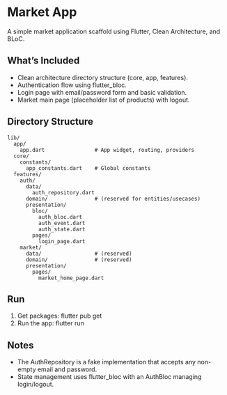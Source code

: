 # Market App

A simple market application scaffold using Flutter, Clean Architecture, and BLoC.

## What’s Included
- Clean architecture directory structure (core, app, features).
- Authentication flow using flutter_bloc.
- Login page with email/password form and basic validation.
- Market main page (placeholder list of products) with logout.

## Directory Structure
```
lib/
  app/
    app.dart                # App widget, routing, providers
  core/
    constants/
      app_constants.dart    # Global constants
  features/
    auth/
      data/
        auth_repository.dart
      domain/               # (reserved for entities/usecases)
      presentation/
        bloc/
          auth_bloc.dart
          auth_event.dart
          auth_state.dart
        pages/
          login_page.dart
    market/
      data/                 # (reserved)
      domain/               # (reserved)
      presentation/
        pages/
          market_home_page.dart
```

## Run
1. Get packages:
   flutter pub get
2. Run the app:
   flutter run

## Notes
- The AuthRepository is a fake implementation that accepts any non-empty email and password.
- State management uses flutter_bloc with an AuthBloc managing login/logout.
